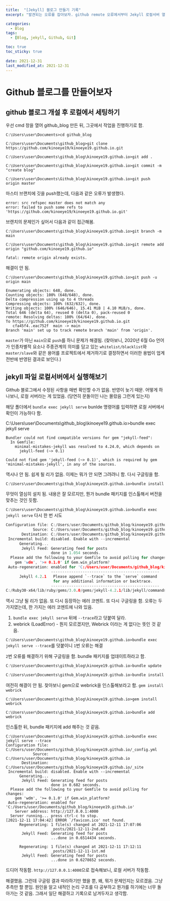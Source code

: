 ```yaml
---
title:  "[Jekyll] 블로그 만들기 기록"
excerpt: "발견되는 오류를 잡아보자. github remote 오류에서부터 Jekyll 로컬서버 열기까지"

categories:
  - Blog
tags:
  - [Blog, jekyll, Github, Git]

toc: true
toc_sticky: true
 
date: 2021-12-31
last_modified_at: 2021-12-31
---
```


# Github 블로그를 만들어보자

## github 블로그 개설 후 로컬에서 세팅하기

우선 cmd 창을 열어 github_blog 만든 뒤, 그곳에서 작업을 진행하기로 함. 

```
C:\Users\user\Documents>cd github_blog

C:\Users\user\Documents\github_blog>git clone https://github.com/kinoeye19/kinoeye19.github.io.git

C:\Users\user\Documents\github_blog\kinoeye19.github.io>git add .

C:\Users\user\Documents\github_blog\kinoeye19.github.io>git commit -m "create blog"

C:\Users\user\Documents\Github_blog\kinoeye19.github.io>git push origin master
```

마스터 브랜치에 깃을 push했는데, 다음과 같은 오류가 발생했다. 

```
error: src refspec master does not match any
error: failed to push some refs to 'https://github.com/kinoeye19/kinoeye19.github.io.git'
```

브랜치의 문제인가 싶어서 다음과 같이 접근해봄. 

```
C:\Users\user\Documents\github_blog\kinoeye19.github.io>git branch -m main

C:\Users\user\Documents\github_blog\kinoeye19.github.io>git remote add origin "github.com/kinoeye19.github.io"

fatal: remote origin already exists.
```
해결이 안 됨. 

```
C:\Users\user\Documents\github_blog\kinoeye19.github.io>git push -u origin main

Enumerating objects: 648, done.
Counting objects: 100% (648/648), done.
Delta compression using up to 4 threads
Compressing objects: 100% (632/632), done.
Writing objects: 100% (646/646), 15.41 MiB | 4.10 MiB/s, done.
Total 646 (delta 64), reused 0 (delta 0), pack-reused 0
remote: Resolving deltas: 100% (64/64), done.
To https://github.com/kinoeye19/kinoeye19.github.io.git
   cfa45f4..eac752f  main -> main
Branch 'main' set up to track remote branch 'main' from 'origin'.
```

`master`가 아닌 `main`으로 `push`를 하니 문제가 해결됨. 
(찾아보니, 2020년 6월 Go 언어가 인종차별적 요소나 주종관계의 의미를 담고 있는 `whitelist/blacklist`와 `master/slave`와 같은 용어를 프로젝트에서 제거하기로 결정하면서 이러한 용법이 업계 전반에 반영된 결과로 보인다.)

## jekyll 파일 로컬서버에서 실행해보기

Github 블로그에서 수정된 사항을 매번 확인할 수가 없음. 
반영이 늦기 때문. 어떻게 하나보니, 로컬 서버라는 게 있었음. (당연히 문돌이인 나는 몰랐음 그런게 있는지)


해당 폴더에서 `bundle exec jekyll serve` bunlde 명령어를 입력하면 로컬 서버에서 확인이 가능하다 함. 

C:\Users\user\Documents\github_blog\kinoeye19.github.io>bundle exec jekyll serve

```
Bundler could not find compatible versions for gem "jekyll-feed":
  In Gemfile:
    minimal-mistakes-jekyll was resolved to 4.24.0, which depends on
      jekyll-feed (~> 0.1)

Could not find gem 'jekyll-feed (~> 0.1)', which is required by gem 'minimal-mistakes-jekyll', in any of the sources.
```

역시나 안 됨. 쉽게 될 리가 없음. 이제는 뭐가 안 되면 그려려니 함. 다시 구글링을 함. 

```
C:\Users\user\Documents\github_blog\kinoeye19.github.io>bundle install
```

무엇이 열심히 설치 됨. 
내용은 잘 모르지만, 뭔가 bundle 패키지를 인스톨해서 버전을 맞추는 것인 듯함. 


`C:\Users\user\Documents\github_blog\kinoeye19.github.io>bundle exec jekyll serve` 다시 한 번 시도

```c
Configuration file: C:/Users/user/Documents/github_blog/kinoeye19.github.io/_config.yml
            Source: C:/Users/user/Documents/github_blog/kinoeye19.github.io
       Destination: C:/Users/user/Documents/github_blog/kinoeye19.github.io/_site
 Incremental build: disabled. Enable with --incremental
      Generating...
       Jekyll Feed: Generating feed for posts
                    done in 1.054 seconds.
  Please add the following to your Gemfile to avoid polling for changes:
    gem 'wdm', '>= 0.1.0' if Gem.win_platform?
 Auto-regeneration: enabled for 'C:/Users/user/Documents/github_blog/kinoeye19.github.io'
                    ------------------------------------------------
      Jekyll 4.2.1   Please append `--trace` to the `serve` command
                     for any additional information or backtrace.
                    ------------------------------------------------
C:/Ruby30-x64/lib/ruby/gems/3.0.0/gems/jekyll-4.2.1/lib/jekyll/commands/serve/servlet.rb:3:in `require': cannot load such file -- webrick (LoadError)
```

역시 그냥 될 리가 없음. 또 다시 등장하는 에러 코멘트. 또 다시 구글링을 함. 
오류는 두 가지였는데, 한 가지는 에러 코멘트에 나와 있음.

1.  `bundle exec jekyll serve` 뒤에 `--trace`라고 덧붙여 달라. 
2. webrick (LoadError) - 뭔지 모르겠지만, Webrick 이라는 게 없다는 뜻인 것 같음.

`C:\Users\user\Documents\github_blog\kinoeye19.github.io>bundle exec jekyll serve --trace`를 덧붙이니 `1`번 오류는 해결

`2`번 오류를 해결하기 위해 구글링을 함. bundle 패키지를 업데이트하라고 함.  


```c
C:\Users\user\Documents\github_blog\kinoeye19.github.io>bundle update

C:\Users\user\Documents\github_blog\kinoeye19.github.io>bundle install
```

여전히 해결이 안 됨. 찾아보니 gem으로 webrick을 인스톨해보라고 함. 
`gem install webrick` 

```
C:\Users\user\Documents\github_blog\kinoeye19.github.io>gem install webrick

C:\Users\user\Documents\github_blog\kinoeye19.github.io>bundle add webrick
```

인스톨한 뒤, bundle 패키지에 add 해주는 것 같음. 

```
C:\Users\user\Documents\github_blog\kinoeye19.github.io>bundle exec jekyll serve --trace
Configuration file: C:/Users/user/Documents/github_blog/kinoeye19.github.io/_config.yml
            Source: C:/Users/user/Documents/github_blog/kinoeye19.github.io
       Destination: C:/Users/user/Documents/github_blog/kinoeye19.github.io/_site
 Incremental build: disabled. Enable with --incremental
      Generating...
       Jekyll Feed: Generating feed for posts
                    done in 0.682 seconds.
  Please add the following to your Gemfile to avoid polling for changes:
    gem 'wdm', '>= 0.1.0' if Gem.win_platform?
 Auto-regeneration: enabled for 'C:/Users/user/Documents/github_blog/kinoeye19.github.io'
    Server address: http://127.0.0.1:4000
  Server running... press ctrl-c to stop.
[2021-12-11 17:04:42] ERROR `/favicon.ico' not found.
      Regenerating: 1 file(s) changed at 2021-12-11 17:07:06
                    _posts/2021-12-11-2nd.md
       Jekyll Feed: Generating feed for posts
                    ...done in 0.6514434 seconds.

      Regenerating: 1 file(s) changed at 2021-12-11 17:12:11
                    _posts/2021-12-11-1st.md
       Jekyll Feed: Generating feed for posts
                    ...done in 0.6278652 seconds.
```

드디어 작동함. `http://127.0.0.1:4000`으로 접속해보니, 로컬 서버가 작동함. 

해결했음. 그런데 구글링 결과 따라하기만 했을 뿐, 왜, 뭐가 문제인지는 모르겠음. 그냥 추측만 할 뿐임. 원인을 알고 내적인 논리 구조를 다 공부하고 뭔가를 하기에는 너무 돌아가는 것 같음. 그래서 일단 해결하고 기록으로 남겨두자고 생각함. 







